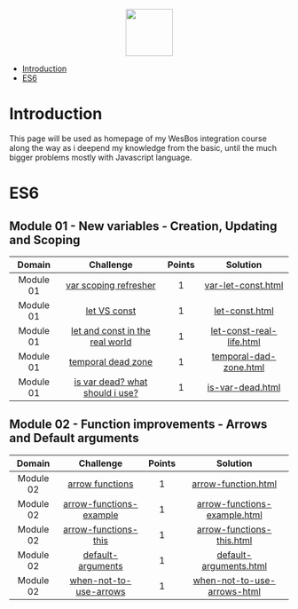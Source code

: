 
<p align="center">
    <a href="https://www.hackerrank.com/alejandro_lopez1">
        <img height=85 src="https://wesbos.com/static/46c8f12c015f9bdd7cccd17d294da646/497c6/logo.png">
    </a>
</p>

* [Introduction](#Introduction)
* [ES6](#ES6)

# Introduction

<p>
	This page will be used as homepage of my WesBos integration course along the way as i deepend my knowledge from the basic, until the much bigger problems mostly with Javascript language. 
</p>

# ES6

## Module 01 - New variables - Creation, Updating and Scoping

| Domain |                                                Challenge                                                | Points |                                                                                   Solution                                                                                  |
|:------:|:-------------------------------------------------------------------------------------------------------:|:------:|:---------------------------------------------------------------------------------------------------------------------------------------------------------------------------:|
|  Module 01  | [var scoping refresher](https://www.google.com)| 1 | [var-let-const.html](https://github.com/alpz13/JavaScript-Portfolio/blob/master/WesBos/module01/var-let-const.html) |
|  Module 01  | [let VS const](https://www.google.com) | 1 | [let-const.html](https://github.com/alpz13/JavaScript-Portfolio/blob/master/WesBos/module01/let-const.html) | 
|  Module 01  | [let and const in the real world](https://www.google.com) | 1 | [let-const-real-life.html](https://github.com/alpz13/JavaScript-Portfolio/blob/master/WesBos/module01/let-const-real-life.html) |
|  Module 01  | [temporal dead zone](https://www.google.com) | 1 | [temporal-dad-zone.html](https://github.com/alpz13/JavaScript-Portfolio/blob/master/WesBos/module01/temporal-dad-zone.html) |
|  Module 01  | [is var dead? what should i use?](https://www.google.com) | 1 | [is-var-dead.html](https://github.com/alpz13/JavaScript-Portfolio/blob/master/WesBos/module01/var-dead.html) |


## Module 02 - Function improvements - Arrows and Default arguments

| Domain |                                                Challenge                                                | Points |                                                                                   Solution                                                                                  |
|:------:|:-------------------------------------------------------------------------------------------------------:|:------:|:---------------------------------------------------------------------------------------------------------------------------------------------------------------------------:|
|  Module 02  | [arrow functions](https://www.google.com)| 1 | [arrow-function.html](https://github.com/alpz13/JavaScript-Portfolio/blob/master/WesBos/module02/arrow-function.html) | 
|  Module 02  | [arrow-functions-example](https://www.google.com) | 1 | [arrow-functions-example.html](https://github.com/alpz13/JavaScript-Portfolio/blob/master/WesBos/module02/arrow-functions-example.html) |
|  Module 02  | [arrow-functions-this](https://www.google.com) | 1 | [arrow-functions-this.html](https://github.com/alpz13/JavaScript-Portfolio/blob/master/WesBos/module02/arrow-functions-this.html) |
|  Module 02  | [default-arguments](https://www.google.com) | 1 | [default-arguments.html](https://github.com/alpz13/JavaScript-Portfolio/blob/master/WesBos/module02/default-arguments.html) | 
|  Module 02  | [when-not-to-use-arrows](https://www.google.com) | 1 | [when-not-to-use-arrows-html](https://github.com/alpz13/JavaScript-Portfolio/blob/master/WesBos/module02/when-not-to-use-arrows-html) |